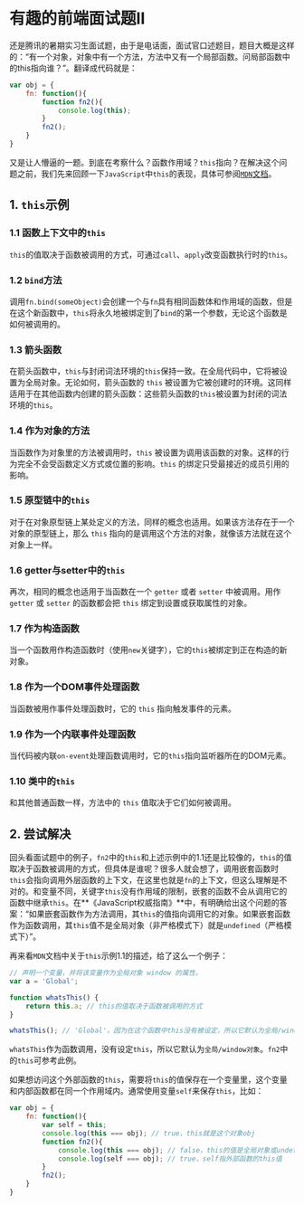 # 有趣的前端面试题II

还是腾讯的暑期实习生面试题，由于是电话面，面试官口述题目，题目大概是这样的：“有一个对象，对象中有一个方法，方法中又有一个局部函数。问局部函数中的this指向谁？”。翻译成代码就是：

```javascript
var obj = {
    fn: function(){
        function fn2(){
            console.log(this);
        }
        fn2();
    }
}
```

又是让人懵逼的一题。到底在考察什么？函数作用域？`this`指向？在解决这个问题之前，我们先来回顾一下`JavaScript`中`this`的表现，具体可参阅[`MDN`文档](参阅文档)。

## 1. `this`示例

### 1.1 函数上下文中的`this`

`this`的值取决于函数被调用的方式，可通过`call`、`apply`改变函数执行时的`this`。

### 1.2 `bind`方法

调用`fn.bind(someObject)`会创建一个与`fn`具有相同函数体和作用域的函数，但是在这个新函数中，`this`将永久地被绑定到了`bind`的第一个参数，无论这个函数是如何被调用的。

### 1.3 箭头函数

在箭头函数中，`this`与封闭词法环境的`this`保持一致。在全局代码中，它将被设置为全局对象。无论如何，箭头函数的 `this` 被设置为它被创建时的环境。这同样适用于在其他函数内创建的箭头函数：这些箭头函数的`this`被设置为封闭的词法环境的`this`。

### 1.4 作为对象的方法

当函数作为对象里的方法被调用时，`this` 被设置为调用该函数的对象。这样的行为完全不会受函数定义方式或位置的影响。`this` 的绑定只受最接近的成员引用的影响。

### 1.5 原型链中的`this`

对于在对象原型链上某处定义的方法，同样的概念也适用。如果该方法存在于一个对象的原型链上，那么 `this` 指向的是调用这个方法的对象，就像该方法就在这个对象上一样。

### 1.6 getter与setter中的`this`

再次，相同的概念也适用于当函数在一个 `getter` 或者 `setter` 中被调用。用作 `getter` 或 `setter` 的函数都会把 `this` 绑定到设置或获取属性的对象。

### 1.7 作为构造函数

当一个函数用作构造函数时（使用`new`关键字），它的`this`被绑定到正在构造的新对象。

### 1.8 作为一个DOM事件处理函数

当函数被用作事件处理函数时，它的 `this` 指向触发事件的元素。

### 1.9 作为一个内联事件处理函数

当代码被内联`on-event`处理函数调用时，它的`this`指向监听器所在的DOM元素。

### 1.10 类中的`this`

和其他普通函数一样，方法中的 `this` 值取决于它们如何被调用。

## 2. 尝试解决

回头看面试题中的例子，`fn2`中的`this`和上述示例中的1.1还是比较像的，`this`的值取决于函数被调用的方式，但具体是谁呢？很多人就会想了，调用嵌套函数时`this`会指向调用外层函数的上下文，在这里也就是`fn`的上下文，但这么理解是不对的。和变量不同，关键字`this`没有作用域的限制，嵌套的函数不会从调用它的函数中继承`this`。在**《JavaScript权威指南》**中，有明确给出这个问题的答案：“如果嵌套函数作为方法调用，其`this`的值指向调用它的对象。如果嵌套函数作为函数调用，其`this`值不是全局对象（非严格模式下）就是`undefined`（严格模式下）”。

再来看`MDN`文档中关于`this`示例1.1的描述，给了这么一个例子：

```javascript
// 声明一个变量，并将该变量作为全局对象 window 的属性。
var a = 'Global';

function whatsThis() {
    return this.a; // this的值取决于函数被调用的方式
}

whatsThis(); // 'Global'，因为在这个函数中this没有被设定，所以它默认为全局/window对象
```

`whatsThis`作为函数调用，没有设定`this`，所以它默认为`全局/window对象`。`fn2`中的`this`可参考此例。

如果想访问这个外部函数的`this`，需要将`this`的值保存在一个变量里，这个变量和内部函数都在同一个作用域内。通常使用变量`self`来保存`this`，比如：

```javascript
var obj = {
    fn: function(){
        var self = this;
        console.log(this === obj); // true，this就是这个对象obj
        function fn2(){
            console.log(this === obj); // false，this的值是全局对象或undefined
            console.log(self === obj); // true，self指外部函数的this值
        }
        fn2();
    }
}
```